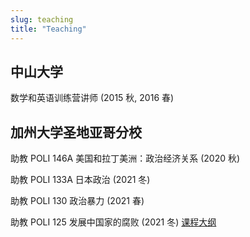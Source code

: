 ```yaml
---
slug: teaching
title: "Teaching"
---
```


## 中山大学

数学和英语训练营讲师 (2015 秋, 2016 春)

## 加州大学圣地亚哥分校

助教 POLI 146A 美国和拉丁美洲：政治经济关系 (2020 秋)

助教 POLI 133A 日本政治 (2021 冬)

助教 POLI 130 政治暴力 (2021 春)

助教 POLI 125 发展中国家的腐败 (2021 冬) [课程大纲](https://www.dropbox.com/s/552kqr7bjxcq8j6/POLI%20125D%20Syllabus%20-%20Nichter%20-%20Winter%202021.pdf?dl=0) 

